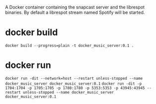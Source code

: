 A Docker container containing the snapcast server and the librespot binaries.
By default a librespot stream named Spotify will be started.

# docker build

```docker build --progress=plain -t docker_music_server:0.1 .```

# docker run

```docker run -dit --network=host --restart unless-stopped --name docker_music_server docker_music_server:0.1```
```docker run -dit -p 1704:1704 -p 1705:1705 -p 1780:1780 -p 5353:5353 -p 43945:43945 --restart unless-stopped --name docker_music_server docker_music_server:0.1```

